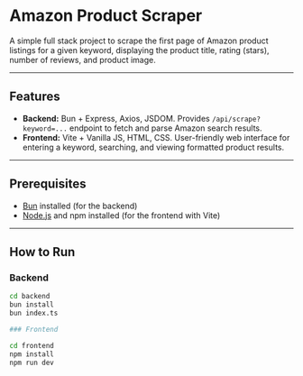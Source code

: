 # Amazon Product Scraper

A simple full stack project to scrape the first page of Amazon product listings for a given keyword, displaying the product title, rating (stars), number of reviews, and product image.

---

## Features

- **Backend:** Bun + Express, Axios, JSDOM. Provides `/api/scrape?keyword=...` endpoint to fetch and parse Amazon search results.
- **Frontend:** Vite + Vanilla JS, HTML, CSS. User-friendly web interface for entering a keyword, searching, and viewing formatted product results.

---

## Prerequisites

- [Bun](https://bun.sh/) installed (for the backend)
- [Node.js](https://nodejs.org/) and npm installed (for the frontend with Vite)

---

## How to Run

### Backend

```bash
cd backend
bun install
bun index.ts

### Frontend

cd frontend
npm install
npm run dev